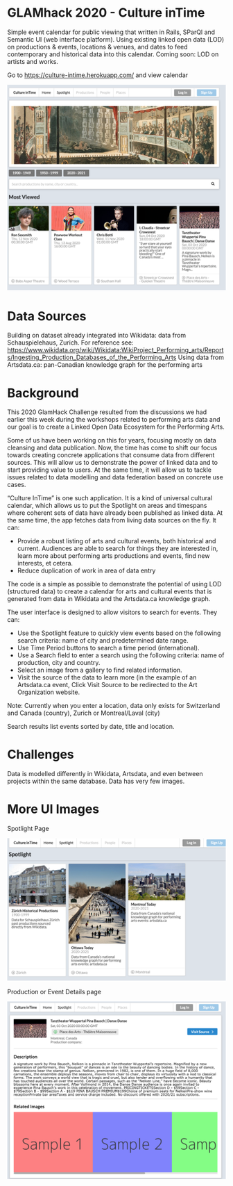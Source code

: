 GLAMhack 2020 - Culture inTime
=========================
Simple event calendar for public viewing that written in Rails, SParQl and Semantic UI (web interface platform). Using existing linked open data (LOD) on productions & events, locations & venues, and dates to feed contemporary and historical data into this calendar. Coming soon: LOD on artists and works. 

Go to https://culture-intime.herokuapp.com/ and view calendar

![Alt text](/images/HomePage.png "Home Page")




Data Sources
=========================
Building on dataset already integrated into Wikidata: data from Schauspielehaus, Zurich. For reference see: https://www.wikidata.org/wiki/Wikidata:WikiProject_Performing_arts/Reports/Ingesting_Production_Databases_of_the_Performing_Arts
Using data from Artsdata.ca: pan-Canadian knowledge graph for the performing arts 


Background
=========================
This 2020 GlamHack Challenge resulted from the discussions we had earlier this week during the workshops related to performing arts data and our goal is to create a Linked Open Data Ecosystem for the Performing Arts.

Some of us have been working on this for years, focusing mostly on data cleansing and data publication.
Now, the time has come to shift our focus towards creating concrete applications that consume data from different sources.
This will allow us to demonstrate the power of linked data and to start providing value to users.
At the same time, it will allow us to tackle issues related to data modelling and data federation based on concrete use cases.

“Culture InTime” is one such application. It is a kind of universal cultural calendar, which allows us to put the Spotlight on areas and timespans where coherent sets of data have already been published as linked data. At the same time, the app fetches data from living data sources on the fly. It can:
- Provide a robust listing of arts and cultural events, both historical and current. Audiences are able to search for things they are interested in, learn more about performing arts productions and events, find new interests, et cetera.
- Reduce duplication of work in area of data entry

The code is a simple as possible to demonstrate the potential of using LOD (structured data) to create a calendar for arts and cultural events that is generated from data in Wikidata and the Artsdata.ca knowledge graph. 

The user interface is designed to allow visitors to search for events. They can:
- Use the Spotlight feature to quickly view events based on the following search criteria: name of city and predetermined date range.
- Use Time Period buttons to search a time period (international).
- Use a Search field to enter a search using the following criteria: name of production, city and country.
- Select an image from a gallery to find related information.
- Visit the source of the data to learn more (in the example of an Artsdata.ca event, Click Visit Source to be redirected to the Art Organization website.

Note: Currently when you enter a location, data only exists for Switzerland and Canada (country), Zurich or Montreal/Laval (city)  

Search results list events sorted by date, title and location.


Challenges
=========================
Data is modelled differently in Wikidata, Artsdata, and even between projects within the same database.
Data has very few images.

More UI Images
=========================
Spotlight Page

![Alt text](/images/Spotlight.png "Spotlight Page")

Production or Event Details page

![Alt text](/images/ProductionDetails.png "Production Details")
